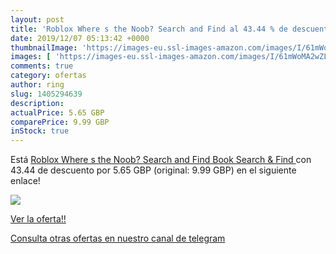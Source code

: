 ```yaml
---
layout: post
title: 'Roblox Where s the Noob? Search and Find al 43.44 % de descuento'
date: 2019/12/07 05:13:42 +0000
thumbnailImage: 'https://images-eu.ssl-images-amazon.com/images/I/61mWoMA2wZL._SL200_.jpg'
images: [ 'https://images-eu.ssl-images-amazon.com/images/I/61mWoMA2wZL._SL200_.jpg' ]
comments: true
category: ofertas
author: ring
slug: 1405294639
description:
actualPrice: 5.65 GBP
comparePrice: 9.99 GBP
inStock: true
---
```


Está [Roblox Where s the Noob? Search and Find Book  Search & Find ](https://www.amazon.com/dp/1405294639/?tag=redken08-20) con 43.44 de descuento por 5.65 GBP (original: 9.99 GBP) en el siguiente enlace!

[![](https://images-eu.ssl-images-amazon.com/images/I/61mWoMA2wZL._SL200_.jpg)](https://www.amazon.com/dp/1405294639/?tag=redken08-20)

[Ver la oferta!!](https://www.amazon.com/dp/1405294639/?tag=redken08-20)

[Consulta otras ofertas en nuestro canal de telegram](https://t.me/s/ofertas25)
